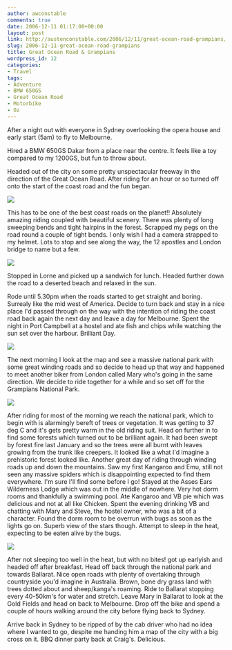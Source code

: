 ```yaml
---
author: awconstable
comments: true
date: 2006-12-11 01:17:00+00:00
layout: post
link: http://austenconstable.com/2006/12/11/great-ocean-road-grampians/
slug: 2006-12-11-great-ocean-road-grampians
title: Great Ocean Road & Grampians
wordpress_id: 12
categories:
- Travel
tags:
- Adventure
- BMW 650GS
- Great Ocean Road
- Motorbike
- Oz
---
```


After a night out with everyone in Sydney overlooking the opera house and early start (5am) to fly to Melbourne.

Hired a BMW 650GS Dakar from a place near the centre. It feels like a toy compared to my 1200GS, but fun to throw about.

Headed out of the city on some pretty unspectacular freeway in the direction of the Great Ocean Road. After riding for an hour or so turned off onto the start of the coast road and the fun began.

![](https://lh6.google.com.au/image/awconstable/RXyvGiazrLI/AAAAAAAAAe8/LHuAR9VlyVs/s800/IMG_1525.jpg)

This has to be one of the best coast roads on the planet!! Absolutely amazing riding coupled with beautiful scenery. There was plenty of long sweeping bends and tight hairpins in the forest. Scrapped my pegs on the road round a couple of tight bends. I only wish I had a camera strapped to my helmet.
Lots to stop and see along the way, the 12 apostles and London bridge to name but a few.

![](https://lh4.google.com.au/image/awconstable/RXyxoCazrkI/AAAAAAAAAiE/dFlTA5K4Iy0/s800/IMG_1550.jpg)

Stopped in Lorne and picked up a sandwich for lunch. Headed further down the road to a deserted beach and relaxed in the sun.

Rode until 5.30pm when the roads started to get straight and boring. Surrealy like the mid west of America. Decide to turn back and stay in a nice place I'd passed through on the way with the intention of riding the coast road back again the next day and leave a day for Melbourne. Spent the night in Port Campbell at a hostel and ate fish and chips while watching the sun set over the harbour. Brilliant Day.

![](https://lh5.google.com.au/image/awconstable/RXyyaSazrwI/AAAAAAAAAjk/lkOce9TzgNQ/s800/IMG_1562.jpg)

The next morning I look at the map and see a massive national park with some great winding roads and so decide to head up that way and happened to meet another biker from London called Mary who's going in the same direction. We decide to ride together for a while and so set off for the Grampians National Park.

![](https://lh4.google.com.au/image/awconstable/RXyy7Cazr1I/AAAAAAAAAkM/S9_lVPv0uzM/s800/IMG_1567.jpg)

After riding for most of the morning we reach the national park, which to begin with is alarmingly bereft of trees or vegetation. It was getting to 37 deg C and it's gets pretty warm in the old riding suit. Head on further in to find some forests which turned out to be brilliant again. It had been swept by forest fire last January and so the trees were all burnt with leaves growing from the trunk like creepers. It looked like a what I'd imagine a prehistoric forest looked like. Another great day of riding through winding roads up and down the mountains. Saw my first Kangaroo and Emu, still not seen any massive spiders which is disappointing expected to find them everywhere. I'm sure I'll find some before I go!
Stayed at the Asses Ears Wilderness Lodge which was out in the middle of nowhere. Very hot dorm rooms and thankfully a swimming pool. Ate Kangaroo and VB pie which was delicious and not at all like Chicken. Spent the evening drinking VB and chatting with Mary and Steve, the hostel owner, who was a bit of a character. Found the dorm room to be overrun with bugs as soon as the lights go on. Superb view of the stars though. Attempt to sleep in the heat, expecting to be eaten alive by the bugs.

![](https://lh5.google.com.au/image/awconstable/RXy0rSazsAI/AAAAAAAAAlk/-Y2djr30CUE/s800/IMG_1578.jpg)

After not sleeping too well in the heat, but with no bites! got up earlyish and headed off after breakfast. Head off back through the national park and towards Ballarat. Nice open roads with plenty of overtaking through countryside you'd imagine in Australia. Brown, bone dry grass land with trees dotted about and sheep/kanga's roaming.
Ride to Ballarat stopping every 40-50km's for water and stretch. Leave Mary in Ballarat to look at the Gold Fields and head on back to Melbourne.
Drop off the bike and spend a couple of hours walking around the city before flying back to Sydney.

Arrive back in Sydney to be ripped of by the cab driver who had no idea where I wanted to go, despite me handing him a map of the city with a big cross on it. BBQ dinner party back at Craig's. Delicious.
